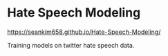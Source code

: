  # Hate Speech Modeling  
 
 https://seankim658.github.io/Hate-Speech-Modeling/  
  
Training models on twitter hate speech data. 
